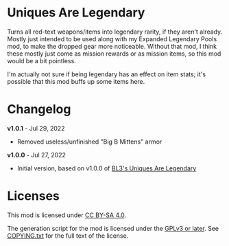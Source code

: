 Uniques Are Legendary
=====================

Turns all red-text weapons/items into legendary rarity, if they aren't already.
Mostly just intended to be used along with my Expanded Legendary Pools mod, to
make the dropped gear more noticeable.  Without that mod, I think these mostly
just come as mission rewards or as mission items, so this mod would be a bit
pointless.

I'm actually not sure if being legendary has an effect on item stats; it's
possible that this mod buffs up some items here.

Changelog
=========

**v1.0.1** - Jul 29, 2022
 * Removed useless/unfinished "Big B Mittens" armor

**v1.0.0** - Jul 27, 2022
 * Initial version, based on v1.0.0 of
   [BL3's Uniques Are Legendary](https://github.com/BLCM/bl3mods/wiki/Uniques%20Are%20Legendary)
 
Licenses
========

This mod is licensed under [CC BY-SA 4.0](https://creativecommons.org/licenses/by-sa/4.0/).

The generation script for the mod is licensed under the
[GPLv3 or later](https://www.gnu.org/licenses/quick-guide-gplv3.html).
See [COPYING.txt](../../COPYING.txt) for the full text of the license.


